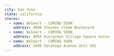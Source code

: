 ```yaml
---
city: San Jose
state: california
stores:
  - name: Walmart - COMING SOON
    address: 4080 Stevens Creek Boulevard
  - name: Walmart - COMING SOON
    address: 4055 Evergreen Village Square Suite
  - name: Walmart - COMING SOON
    address: 1600 Saratoga Avenue Unit 501
---
```

